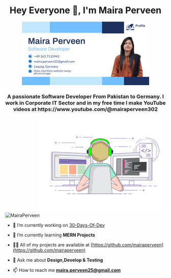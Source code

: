 <h1 align="center">Hey Everyone 👋, I'm Maira Perveen</h1>
<div align="center"> <img src="https://raw.githubusercontent.com/mairaperveen/mairaperveen/main/banner-github.png"> </div>
<h3 align="center">A passionate Software Developer From Pakistan to Germany. I work in Corporate IT Sector and in my free time I make YouTube videos at https://www.youtube.com/@mairaperveen302</h3>
<img align="right" alt="Coding" width="400" src="https://raw.githubusercontent.com/devSouvik/devSouvik/master/gif3.gif">

<p align="left"> <img src="https://komarev.com/ghpvc/?username=jaiswaladi246&label=Profile%20views&color=0e75b6&style=flat" alt="MairaPerveen" /> </p>

- 🔭 I’m currently working on [30-Days-Of-Dev](https://github.com/mairaperveen/30-Days-Of-Dev)

- 🌱 I’m currently learning **MERN Projects**

- 👨‍💻 All of my projects are available at [https://github.com/mairaperveen](https://github.com/mairaperveen)

- 💬 Ask me about **Design,Develop & Testing**

- 📫 How to reach me **maira.perveen25@gmail.com**
